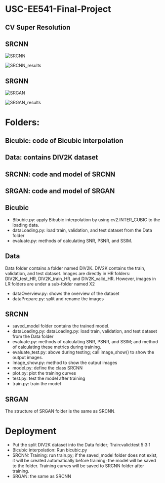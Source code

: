 # USC-EE541-Final-Project
## CV Super Resolution

## SRCNN
![SRCNN](https://github.com/YuanrunXu/USC-EE541-Final-Project-Super-Resolution/assets/43257371/f506a4a8-80fb-47e6-8c55-739181e1a53f)

![SRCNN_results](https://github.com/YuanrunXu/USC-EE541-Final-Project-Super-Resolution/assets/43257371/c808212e-183e-4b03-9c86-a9fb2f5902ac)


## SRGNN
![SRGAN](https://github.com/YuanrunXu/USC-EE541-Final-Project-Super-Resolution/assets/43257371/1796abc7-d63a-4d80-ab4e-307d54404e05)

![SRGAN_results](https://github.com/YuanrunXu/USC-EE541-Final-Project-Super-Resolution/assets/43257371/f1b028ff-62f4-4f1a-8903-30c1bdffc358)




# Folders:
## Bicubic: code of Bicubic interpolation
## Data: contains DIV2K dataset
## SRCNN: code and model of SRCNN
## SRGAN: code and model of SRGAN

## Bicubic
- Bibubic.py: apply Bibubic interpolation by using cv2.INTER_CUBIC to the loading data.
- dataLoading.py: load train, validation, and test dataset from the Data folder
- evaluate.py: methods of calculating SNR, PSNR, and SSIM.

## Data
Data folder contains a folder named DIV2K. DIV2K contains the train, validation, and test dataset. 
Images are directly in HR folders: DIV2K_test_HR, DIV2K_train_HR, and DIV2K_valid_HR. However, images in LR folders are under a sub-folder named X2
- dataOverview.py: shows the overview of the dataset
- dataPrepare.py: split and rename the images

## SRCNN
- saved_model folder contains the trained model.
- dataLoading.py: dataLoading.py: load train, validation, and test dataset from the Data folder
- evaluate.py: methods of calculating SNR, PSNR, and SSIM; and method of calculating these metrics during training.
- evaluate_test.py: above during testing; call image_show() to show the output images.
- Image_show.py: method to show the output images
- model.py: define the class SRCNN
- plot.py: plot the training curves
- test.py: test the model after training
- train.py: train the model

## SRGAN
The structure of SRGAN folder is the same as SRCNN.

# Deployment
- Put the split DIV2K dataset into the Data folder; Train:valid:test 5:3:1
- Bicubic interpolation: Run bicubic.py
- SRCNN: Training: run train.py; if the saved_model folder does not exist, it will be created automatically before training; the model will be saved to the folder. Training curves will be saved to SRCNN folder after training.
- SRGAN: the same as SRCNN


